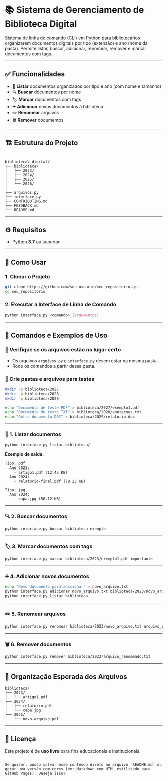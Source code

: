 # 📚 Sistema de Gerenciamento de Biblioteca Digital

Sistema de linha de comando (CLI) em Python para bibliotecários organizarem documentos digitais por tipo (extensão) e ano (nome da pasta). Permite listar, buscar, adicionar, renomear, remover e marcar documentos com tags.

---

## ✅ Funcionalidades

- 📂 **Listar** documentos organizados por tipo e ano (com nome e tamanho)
- 🔍 **Buscar** documentos por nome
- 🏷️ **Marcar** documentos com tags
- ➕ **Adicionar** novos documentos à biblioteca
- ✏️ **Renomear** arquivos
- 🗑️ **Remover** documentos

---

## 🏗️ Estrutura do Projeto

```

biblioteca\_digital/
├── biblioteca/
│   ├── 2023/
│   ├── 2024/
│   ├── 2025/
│   └── 2026/
│
├── arquivos.py
├── interface.py
├── CONTRIBUTING.md
├── FEEDBACK.md
└── README.md

````

---

## ⚙️ Requisitos

- Python **3.7** ou superior

---

## 🚀 Como Usar

### 1. Clonar o Projeto

```bash
git clone https://github.com/seu_usuario/seu_repositorio.git
cd seu_repositorio
````

### 2. Executar a Interface de Linha de Comando

```bash
python interface.py <comando> [argumentos]
```

---

## 📌 Comandos e Exemplos de Uso

### 📁 Verifique se os arquivos estão no lugar certo

* Os arquivos `arquivos.py` e `interface.py` devem estar na mesma pasta.
* Rode os comandos a partir dessa pasta.

### 🧪 Crie pastas e arquivos para testes

```bash
mkdir -p biblioteca/2027
mkdir -p biblioteca/2028
mkdir -p biblioteca/2029

echo "Documento de teste PDF" > biblioteca/2027/exemplo1.pdf
echo "Documento de teste TXT" > biblioteca/2028/anotacoes.txt
echo "Outro documento DOC" > biblioteca/2029/relatorio.doc
```

---

### 📂 1. Listar documentos

```bash
python interface.py listar biblioteca/
```

**Exemplo de saída:**

```
Tipo: pdf
  Ano 2023:
    - artigo1.pdf (12.45 KB)
  Ano 2024:
    - relatorio-final.pdf (78.23 KB)

Tipo: jpg
  Ano 2024:
    - capa.jpg (50.12 KB)
```

---

### 🔍 2. Buscar documentos

```bash
python interface.py buscar biblioteca exemplo
```

---

### 🏷️ 3. Marcar documentos com tags

```bash
python interface.py marcar biblioteca/2023/exemplo1.pdf importante
```

---

### ➕ 4. Adicionar novos documentos

```bash
echo "Novo documento para adicionar" > novo_arquivo.txt
python interface.py adicionar novo_arquivo.txt biblioteca/2023/novo_arquivo.txt
python interface.py listar biblioteca
```

---

### ✏️ 5. Renomear arquivos

```bash
python interface.py renomear biblioteca/2023/novo_arquivo.txt arquivo_renomeado.txt
```

---

### 🗑️ 6. Remover documentos

```bash
python interface.py remover biblioteca/2023/arquivo_renomeado.txt
```

---

## 🧼 Organização Esperada dos Arquivos

```
biblioteca/
├── 2023/
│   └── artigo1.pdf
├── 2024/
│   ├── relatorio.pdf
│   └── capa.jpg
└── 2025/
    └── novo-arquivo.pdf
```

---

## 🧾 Licença

Este projeto é de **uso livre** para fins educacionais e institucionais.

```

Se quiser, posso salvar esse conteúdo direto no arquivo `README.md` ou gerar uma versão com cores (ex: Markdown com HTML estilizado para GitHub Pages). Deseja isso?
```
